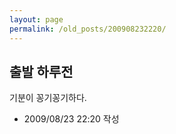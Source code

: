 ```yaml
---
layout: page
permalink: /old_posts/200908232220/
---
```


## 출발 하루전

기분이 꽁기꽁기하다.



- 2009/08/23 22:20 작성
